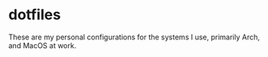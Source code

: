 # dotfiles



These are my personal configurations for the systems I use, primarily Arch, and MacOS at work.
